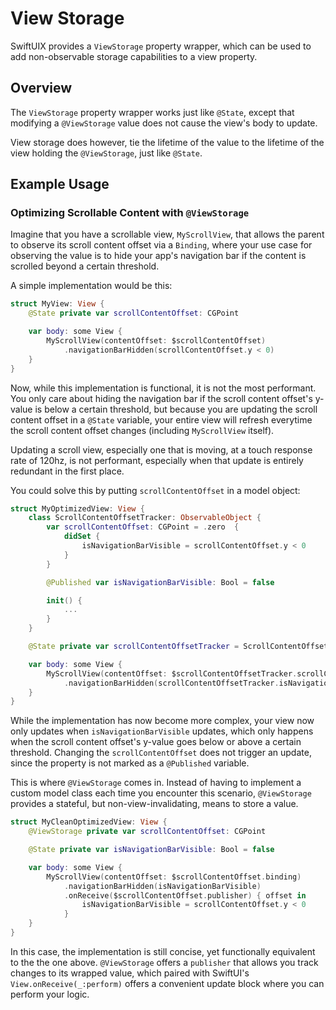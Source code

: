 #  View Storage

SwiftUIX provides a ``ViewStorage`` property wrapper, which can be used to add non-observable storage capabilities to a view property.


## Overview

The ``ViewStorage`` property wrapper works just like `@State`, except that modifying a ``@ViewStorage`` value does not cause the view's body to update.

View storage does however, tie the lifetime of the value to the lifetime of the view holding the `@ViewStorage`, just like `@State`.


## Example Usage

### Optimizing Scrollable Content with `@ViewStorage`

Imagine that you have a scrollable view, `MyScrollView`, that allows the parent to observe its scroll content offset via a `Binding`, where your use case for observing the value is to hide your app's navigation bar if the content is scrolled beyond a certain threshold.

A simple implementation would be this:

```swift
struct MyView: View {
    @State private var scrollContentOffset: CGPoint

    var body: some View {
        MyScrollView(contentOffset: $scrollContentOffset)
            .navigationBarHidden(scrollContentOffset.y < 0)
    }
}
```

Now, while this implementation is functional, it is not the most performant. You only care about hiding the navigation bar if the scroll content offset's y-value is below a certain threshold, but because you are updating the scroll content offset in a `@State` variable, your entire view will refresh everytime the scroll content offset changes (including `MyScrollView` itself).

Updating a scroll view, especially one that is moving, at a touch response rate of 120hz, is not performant, especially when that update is entirely redundant in the first place.

You could solve this by putting  `scrollContentOffset` in a model object:

```swift
struct MyOptimizedView: View {
    class ScrollContentOffsetTracker: ObservableObject {
        var scrollContentOffset: CGPoint = .zero  {
            didSet {
                isNavigationBarVisible = scrollContentOffset.y < 0
            }
        }

        @Published var isNavigationBarVisible: Bool = false

        init() {
            ...
        }
    }

    @State private var scrollContentOffsetTracker = ScrollContentOffsetTracker()

    var body: some View {
        MyScrollView(contentOffset: $scrollContentOffsetTracker.scrollContentOffset)
            .navigationBarHidden(scrollContentOffsetTracker.isNavigationBarVisible)
    }
}
```

While the implementation has now become more complex, your view now only updates when `isNavigationBarVisible` updates, which only happens when the scroll content offset's y-value goes below or above a certain threshold. Changing the `scrollContentOffset` does not trigger an update, since the property is not marked as a `@Published` variable.

This is where `@ViewStorage` comes in. Instead of having to implement a custom model class each time you encounter this scenario, `@ViewStorage` provides a stateful, but non-view-invalidating, means to store a value.

```swift
struct MyCleanOptimizedView: View {
    @ViewStorage private var scrollContentOffset: CGPoint

    @State private var isNavigationBarVisible: Bool = false

    var body: some View {
        MyScrollView(contentOffset: $scrollContentOffset.binding)
            .navigationBarHidden(isNavigationBarVisible)
            .onReceive($scrollContentOffset.publisher) { offset in
                isNavigationBarVisible = scrollContentOffset.y < 0
            }
    }
}
```

In this case, the implementation is still concise, yet functionally equivalent to the the one above. `@ViewStorage` offers a `publisher` that allows you track changes to its wrapped value, which paired with SwiftUI's `View.onReceive(_:perform)` offers a convenient update block where you can perform your logic.  
